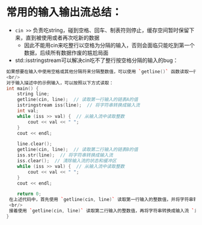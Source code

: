 # 常用的输入输出流总结：
- `cin >>` 负责吃string，碰到空格、回车、制表符则停止，缓存空间暂时保留下来，直到被使用或者再次吃新的数据
  - 因此不能用cin来吃整行以空格为分隔的输入，否则会面临只能吃到第一个数据，后续所有数据作废的尴尬局面
- std::isstringstream可以解决cin吃不了整行按空格分隔的输入的bug：
```cpp
如果想要在输入中使用空格或其他分隔符来分隔整数值，可以使用 `getline()` 函数读取一行字符串，然后使用 `istringstream` 类型的输入流来逐个读取其中的整数值。
<br/>
对于输入描述中的示例输入，可以按照以下方式读取：
int main() {
    string line;
    getline(cin, line);  // 读取第一行输入的链表A的值
    istringstream iss(line);  // 将字符串转换成输入流
    int val;
    while (iss >> val) {  // 从输入流中读取整数
        cout << val << " ";
    }
    cout << endl;

    line.clear();
    getline(cin, line);  // 读取第二行输入的链表B的值
    iss.str(line);  // 将字符串转换成输入流
    iss.clear();  // 清除输入流的状态和缓冲区
    while (iss >> val) {  // 从输入流中读取整数
        cout << val << " ";
    }
    cout << endl;

    return 0;
 在上述代码中，首先使用 `getline(cin, line)` 读取第一行输入的整数值，并将字符串转换成输入流 `istringstream`，然后逐个读取其中的整数值并输出。
 <br/>
 接着使用 `getline(cin, line)` 读取第二行输入的整数值，再将字符串转换成输入流 `istringstream`，并逐个读取其中的整数值并输出。
}
```

